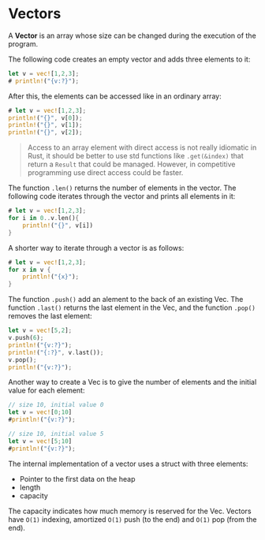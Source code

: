 # Vectors

A **Vector** is an array whose
size can be changed during the execution
of the program.

The following code creates an empty vector and
adds three elements to it:

```rust
let v = vec![1,2,3];
# println!("{v:?}");
```
After this, the elements can be accessed like in an ordinary array:

```rust
# let v = vec![1,2,3];
println!("{}", v[0]);
println!("{}", v[1]);
println!("{}", v[2]);
```

> Access to an array element with direct access is not really idiomatic in Rust, it should be better to use std functions like `.get(&index)` that return a `Result` that could be managed. However, in competitive programming use direct access could be faster.

The function `.len()` returns the number of elements in the vector.
The following code iterates through
the vector and prints all elements in it:

```rust
# let v = vec![1,2,3];
for i in 0..v.len(){
    println!("{}", v[i])
}
```

A shorter way to iterate through a vector is as follows:

```rust
# let v = vec![1,2,3];
for x in v {
    println!("{x}");
}
```

The function `.push()` add an alement to the back of an existing Vec.
The function `.last()` returns the last element
in the Vec, and
the function `.pop()` removes the last element:

```rust
let v = vec![5,2];
v.push(6);
println!("{v:?}");
println!("{:?}", v.last());
v.pop();
println!("{v:?}");
```

Another way to create a Vec is to give the number
of elements and the initial value for each element:

```rust
// size 10, initial value 0
let v = vec![0;10]
#println!("{v:?}");
```
```rust
// size 10, initial value 5
let v = vec![5;10]
#println!("{v:?}");
```

The internal implementation of a vector
uses a struct with three elements:
- Pointer to the first data on the heap
- length
- capacity

The capacity indicates how much memory is reserved for the Vec.
Vectors have `O(1)` indexing, amortized `O(1)` push (to the end) and `O(1)` pop (from the end).
